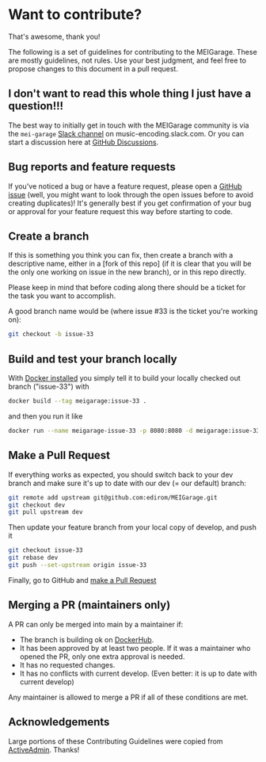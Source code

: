 # Want to contribute?

That's awesome, thank you!

The following is a set of guidelines for contributing to the MEIGarage. These are mostly guidelines, not rules. Use your best judgment, and feel free to propose changes to this document in a pull request.


## I don't want to read this whole thing I just have a question!!!

The best way to initially get in touch with the MEIGarage community is via the `mei-garage` [Slack channel] on music-encoding.slack.com.
Or you can start a discussion here at [GitHub Discussions].


## Bug reports and feature requests

If you've noticed a bug or have a feature request, please open a [GitHub issue] (well, you might want to look through the open issues before to avoid creating duplicates)! It's generally best if you get confirmation of your bug or approval for your feature request this way before starting to code.


## Create a branch

If this is something you think you can fix, then create a branch with a descriptive name, either in a [fork of this repo] (if it is clear that you will be the only one working on issue in the new branch), or in this repo directly.

Please keep in mind that before coding along there should be a ticket for the task you want to accomplish.

A good branch name would be (where issue #33 is the ticket you're working on):

```sh
git checkout -b issue-33
```

## Build and test your branch locally

With [Docker installed] you simply tell it to build your locally checked out branch ("issue-33") with

```sh
docker build --tag meigarage:issue-33 .
```

and then you run it like 

```sh
docker run --name meigarage-issue-33 -p 8080:8080 -d meigarage:issue-33
```

## Make a Pull Request

If everything works as expected, you should switch back to your dev branch and make sure it's up to date with our dev (= our default) branch:
```sh
git remote add upstream git@github.com:edirom/MEIGarage.git
git checkout dev
git pull upstream dev
```

Then update your feature branch from your local copy of develop, and push it

```sh
git checkout issue-33
git rebase dev
git push --set-upstream origin issue-33
```

Finally, go to GitHub and [make a Pull Request]

## Merging a PR (maintainers only)

A PR can only be merged into main by a maintainer if:

* The branch is building ok on [DockerHub].
* It has been approved by at least two people. If it was a maintainer who opened the PR, only one extra approval is needed.
* It has no requested changes.
* It has no conflicts with current develop. (Even better: it is up to date with current develop)

Any maintainer is allowed to merge a PR if all of these conditions are
met.


## Acknowledgements

Large portions of these Contributing Guidelines were copied from [ActiveAdmin]. Thanks!

[Slack channel]: https://music-encoding.slack.com/archives/C02RXAU582D
[GitHub Discussions]: https://github.com/Edirom/MEIGarage/discussions
[GitHub issue]: https://github.com/Edirom/MEIGarage/issues/new
[fork this repo]: https://help.github.com/articles/fork-a-repo
[Docker installed]: https://docs.docker.com/get-docker/
[make a pull request]: https://help.github.com/articles/creating-a-pull-request
[ActiveAdmin]: https://github.com/activeadmin/activeadmin/blob/HEAD/CONTRIBUTING.md
[DockerHub]: https://hub.docker.com/r/edirom/meigarage
